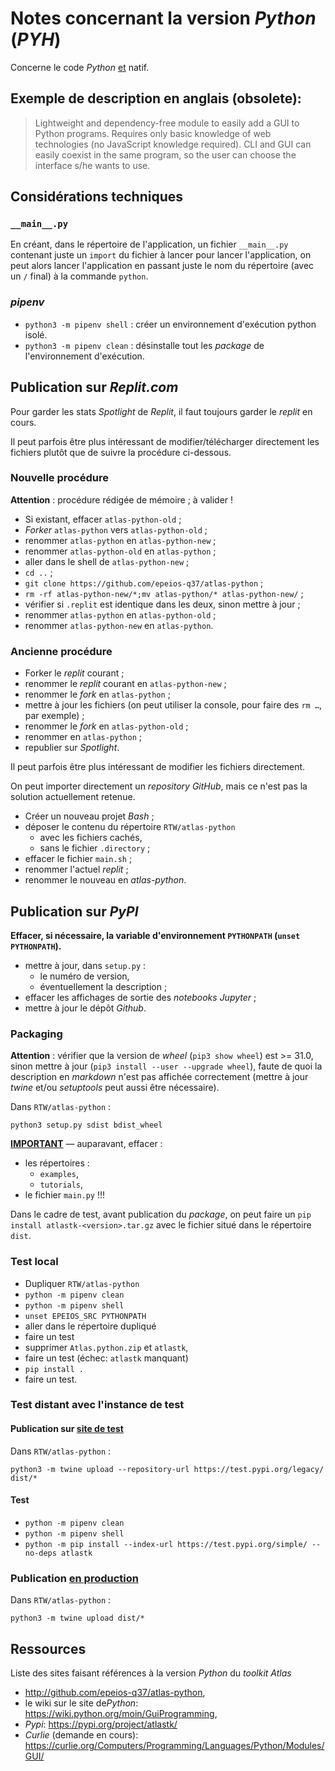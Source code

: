 # Notes concernant la version *Python* (*PYH*)

Concerne le code *Python* <u>et</u> natif.

## Exemple de description en anglais (obsolete):

> Lightweight and dependency-free module to easily add a GUI to Python programs. Requires only basic knowledge of web technologies (no JavaScript knowledge required). CLI and GUI can easily coexist in the same program, so the user can choose the interface s/he wants to use.

## Considérations techniques

### `__main__.py`

En créant, dans le répertoire de l'application, un fichier `__main__.py` contenant juste un `import` du fichier à lancer pour lancer l'application, on peut alors lancer l'application en passant juste le nom du répertoire (avec un `/` final) à la commande `python`.

### *pipenv*

- `python3 -m pipenv shell` : créer un environnement d'exécution python isolé.
- `python3 -m pipenv clean` : désinstalle tout les *package* de l'environnement d'exécution.

## Publication sur *Replit.com*

Pour garder les stats *Spotlight* de *Replit*, il faut toujours garder le *replit* en cours.

Il peut parfois être plus intéressant de modifier/télécharger directement les fichiers plutôt que de suivre la procédure ci-dessous.

### Nouvelle procédure

**Attention** : procédure rédigée de mémoire ; à valider !

- Si existant, effacer `atlas-python-old` ;
- *Forker* `atlas-python` vers `atlas-python-old` ;
- renommer `atlas-python` en `atlas-python-new` ;
- renommer `atlas-python-old` en `atlas-python` ;
- aller dans le shell de `atlas-python-new` ;
- `cd ..` ;
- `git clone https://github.com/epeios-q37/atlas-python` ;
- `rm -rf atlas-python-new/*;mv atlas-python/* atlas-python-new/` ;
- vérifier si `.replit` est identique dans les deux, sinon mettre à jour ;
- renommer `atlas-python` en `atlas-python-old` ;
- renommer `atlas-python-new` en `atlas-python`.

### Ancienne procédure



- Forker le *replit* courant ;
- renommer le *replit* courant en `atlas-python-new` ;
- renommer le *fork* en `atlas-python` ;
- mettre à jour les fichiers (on peut utiliser la console, pour faire des `rm …`, par exemple) ;
- renommer le *fork* en `atlas-python-old` ;
- renommer en `atlas-python` ;
- republier sur *Spotlight*.

Il peut parfois être plus intéressant de modifier les fichiers directement.

On peut importer directement un *repository* *GitHub*, mais ce n'est pas la solution actuellement retenue.

- Créer un nouveau projet *Bash* ;
- déposer le contenu du répertoire `RTW/atlas-python`
  - avec les fichiers cachés, 
  - sans le fichier `.directory` ;
- effacer le fichier `main.sh` ;
- renommer l'actuel *replit* ;
- renommer le nouveau en *atlas-python*.

## Publication sur *PyPI*

**Effacer, si nécessaire, la variable d'environnement `PYTHONPATH` (`unset PYTHONPATH`).**

- mettre à jour, dans `setup.py` :
  - le numéro de version,
  - éventuellement la description ;
- effacer les affichages de sortie des *notebooks* *Jupyter* ;
- mettre à jour le dépôt *Github*. 

### Packaging

**Attention** : vérifier que la version de *wheel* (`pip3 show wheel`) est >= 31.0, sinon mettre à jour (`pip3 install --user --upgrade wheel`), faute de quoi la description en *markdown* n'est pas affichée correctement (mettre à jour *twine* et/ou *setuptools* peut aussi être nécessaire).

Dans `RTW/atlas-python` :

`python3 setup.py sdist bdist_wheel`

<ins>**IMPORTANT**</ins> — auparavant, effacer :
- les répertoires :
  - `examples`,
  - `tutorials`,
- le fichier `main.py` !!!

Dans le cadre de test, avant publication du *package*, on peut faire un `pip install atlastk-<version>.tar.gz` avec le fichier situé dans le répertoire `dist`.

### Test local

- Dupliquer `RTW/atlas-python`
- `python -m pipenv clean`
- `python -m pipenv shell`
- `unset EPEIOS_SRC PYTHONPATH`
- aller dans le répertoire dupliqué
- faire un test
- supprimer `Atlas.python.zip` et `atlastk`,
- faire un test (échec: `atlastk` manquant)
- `pip install .`
- faire un test.

### Test distant avec l'instance de test

#### Publication sur <u>site de test</u>

Dans `RTW/atlas-python` :

`python3 -m twine upload --repository-url https://test.pypi.org/legacy/ dist/*`

#### Test

- `python -m pipenv clean`
- `python -m pipenv shell`
- `python -m pip install --index-url https://test.pypi.org/simple/ --no-deps atlastk`

### Publication <u>en production</u>

Dans `RTW/atlas-python` :

`python3 -m twine upload dist/*`

## Ressources

Liste des sites faisant références à la version *Python* du *toolkit* *Atlas*

- <http://github.com/epeios-q37/atlas-python>,
- le wiki sur le site de*Python*: <https://wiki.python.org/moin/GuiProgramming>,
- *Pypi*: <https://pypi.org/project/atlastk/>
- *Curlie* (demande en cours): <https://curlie.org/Computers/Programming/Languages/Python/Modules/GUI/>
